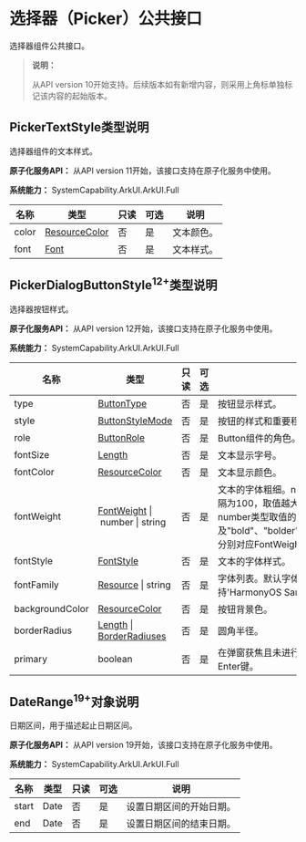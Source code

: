 # 选择器（Picker）公共接口
<!--Kit: ArkUI-->
<!--Subsystem: ArkUI-->
<!--Owner: @luoying_ace_admin-->
<!--Designer: @weixin_52725220-->
<!--TSE: @xiong0104-->

选择器组件公共接口。

>  **说明：**
>
>  从API version 10开始支持。后续版本如有新增内容，则采用上角标单独标记该内容的起始版本。

## PickerTextStyle类型说明

选择器组件的文本样式。

**原子化服务API：** 从API version 11开始，该接口支持在原子化服务中使用。

**系统能力：** SystemCapability.ArkUI.ArkUI.Full

| 名称   | 类型                                     | 只读 | 可选 | 说明                      |
| ----- | ---------------------------------------- | ---- | ------------------------- | ------------------------- |
| color | [ResourceColor](ts-types.md#resourcecolor) | 否   | 是   | 文本颜色。                     |
| font  | [Font](ts-types.md#font)                 | 否   | 是   | 文本样式。 |

## PickerDialogButtonStyle<sup>12+</sup>类型说明

选择器按钮样式。

**原子化服务API：** 从API version 12开始，该接口支持在原子化服务中使用。

**系统能力：** SystemCapability.ArkUI.ArkUI.Full

| 名称   | 类型                                     | 只读 | 可选 | 说明                      |
| ----- | ---------------------------------------- | ---- | ------------------------- | ------------------------- |
| type | [ButtonType](ts-basic-components-button.md#buttontype枚举说明) | 否   | 是   | 按钮显示样式。                     |
| style  | [ButtonStyleMode](ts-basic-components-button.md#buttonstylemode11枚举说明)                 | 否   | 是   | 按钮的样式和重要程度。 |
| role | [ButtonRole](ts-basic-components-button.md#buttonrole12枚举说明) | 否   | 是   | Button组件的角色。                     |
| fontSize  | [Length](ts-types.md#length)                 | 否   | 是   | 文本显示字号。 |
| fontColor | [ResourceColor](ts-types.md#resourcecolor) | 否   | 是   | 文本显示颜色。                     |
| fontWeight  | [FontWeight](ts-appendix-enums.md#fontweight)&nbsp;\|&nbsp;number&nbsp;\|&nbsp;string| 否   | 是   | 文本的字体粗细。number类型取值[100, 900]，取值间隔为100，取值越大，字体越粗。string类型仅支持number类型取值的字符串形式，例如"200"，以及"bold"、"bolder"、"lighter"、"regular"、"medium"，分别对应FontWeight中相应的枚举值。 |
| fontStyle | [FontStyle](ts-appendix-enums.md#fontstyle) | 否   | 是   | 文本的字体样式。                     |
| fontFamily  |  [Resource](ts-types.md#resource)&nbsp;\|&nbsp;string  | 否   | 是   | 字体列表。默认字体'HarmonyOS Sans'，当前支持'HarmonyOS Sans'字体和[注册自定义字体](../js-apis-font.md)。 |
| backgroundColor | [ResourceColor](ts-types.md#resourcecolor) | 否   | 是   | 按钮背景色。                     |
| borderRadius  | [Length](ts-types.md#length) \| [BorderRadiuses](ts-types.md#borderradiuses9)| 否   | 是   | 圆角半径。 |
| primary  | boolean | 否   | 是   | 在弹窗获焦且未进行tab键走焦时，按钮是否默认响应Enter键。 |

## DateRange<sup>19+</sup>对象说明

日期区间，用于描述起止日期区间。

**原子化服务API：** 从API version 19开始，该接口支持在原子化服务中使用。

**系统能力：** SystemCapability.ArkUI.ArkUI.Full

| 名称      | 类型       | 只读      | 可选   | 说明                            |
| ----------- | ---------- | ------| --------------------------------- | --------------------------------- |
| start | Date | 否 | 是   | 设置日期区间的开始日期。 |
| end | Date | 否   | 是   | 设置日期区间的结束日期。 |
